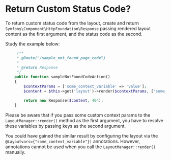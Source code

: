 # Return Custom Status Code?

To return custom status code from the layout, create and return
`Symfony\Component\HttpFoundation\Response` passing rendered layout content as the first argument, and the status code as the second.

Study the example below:

```php
     /**
     * @Route("/sample_not_found_page_code")
     *
     * @return Response    
     */
    public function sampleNotFoundCodeAction()
    { 
        $contextParams = ['some_context_variable' => 'value'];
        $content = $this->get('layout')->render($contextParams, ['some_context_variable']);

        return new Response($content, 404);
    }
```

Please be aware that if you pass some custom context params to the `LayoutManager::render()` method as the first argument, you have to resolve these variables by passing keys as the second argument. 

You could have gained the similar result by configuring the layout via the `@Layoutvars={"some_context_variable"})` annotations. However, annotations cannot be used when you call the `LayoutManager::render()` manually.